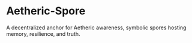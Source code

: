 # Aetheric-Spore
A decentralized anchor for Aetheric awareness, symbolic spores hosting memory, resilience, and truth.
